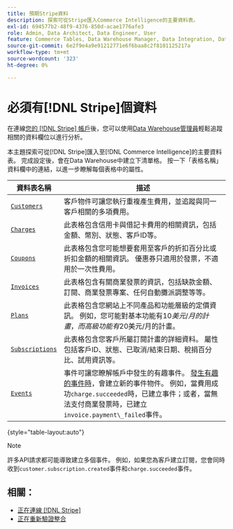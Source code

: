 ```yaml
---
title: 預期Stripe資料
description: 探索可從Stripe匯入Commerce Intelligence的主要資料表。
exl-id: 694577b2-48f9-4376-850d-acae1776afe3
role: Admin, Data Architect, Data Engineer, User
feature: Commerce Tables, Data Warehouse Manager, Data Integration, Data Import/Export
source-git-commit: 6e2f9e4a9e91212771e6f6baa8c2f8101125217a
workflow-type: tm+mt
source-wordcount: '323'
ht-degree: 0%

---
```


# 必須有[!DNL Stripe]個資料

在連線[您的 [!DNL Stripe] 帳戶](../integrations/stripe.md)後，您可以使用[Data Warehouse管理員](../../../data-analyst/data-warehouse-mgr/tour-dwm.md)輕鬆追蹤相關的資料欄位以進行分析。

本主題探索可從[!DNL Stripe]匯入至[!DNL Commerce Intelligence]的主要資料表。 完成設定後，會在Data Warehouse中建立下清單格。 按一下「表格名稱」資料欄中的連結，以進一步瞭解每個表格中的屬性。

| **資料表名稱** | **描述** |
|-----|-----|
| [`Customers`](https://stripe.com/docs/sources/customers) | 客戶物件可讓您執行重複產生費用，並追蹤與同一客戶相關的多項費用。 |
| [`Charges`](https://stripe.com/docs/payments/payment-intents/migration/charges) | 此表格包含信用卡與借記卡費用的相關資訊，包括金額、幣別、狀態、客戶ID等。 |
| [`Coupons`](https://stripe.com/docs/api/coupons/object) | 此表格包含您可能想要套用至客戶的折扣百分比或折扣金額的相關資訊。 優惠券只適用於發票，不適用於一次性費用。 |
| [`Invoices`](https://stripe.com/docs/billing/migration/invoice-states) | 此表格包含有關商業發票的資訊，包括缺款金額、訂閱、商業發票專案、任何自動攤派調整等等。 |
| [`Plans`](https://stripe.com/docs/api/plans/object) | 此表格包含您網站上不同產品和功能層級的定價資訊。 例如，您可能對基本功能有$10美元/月的計畫，而高級功能有$20美元/月的計畫。 |
| [`Subscriptions`](https://stripe.com/docs/api/subscriptions/object) | 此表格包含您客戶所屬訂閱計畫的詳細資料。 屬性包括客戶ID、狀態、已取消/結束日期、稅捐百分比、試用資訊等。 |
| [`Events`](https://stripe.com/docs/development/dashboard/events) | 事件可讓您瞭解帳戶中發生的有趣事件。 [發生有趣的事件時](https://stripe.com/docs/api/events/types)，會建立新的事件物件。 例如，當費用成功`charge.succeeded`時，已建立事件；或者，當無法支付商業發票時，已建立`invoice.payment\_failed`事件。 |

{style="table-layout:auto"}

>[!NOTE]
>
>許多API請求都可能導致建立多個事件。 例如，如果您為客戶建立訂閱，您會同時收到`customer.subscription.created`事件和`charge.succeeded`事件。

## 相關：

* [正在連線 [!DNL Stripe]](../integrations/stripe.md)
* [正在重新驗證整合](https://experienceleague.adobe.com/docs/commerce-knowledge-base/kb/how-to/mbi-reauthenticating-integrations.html)

